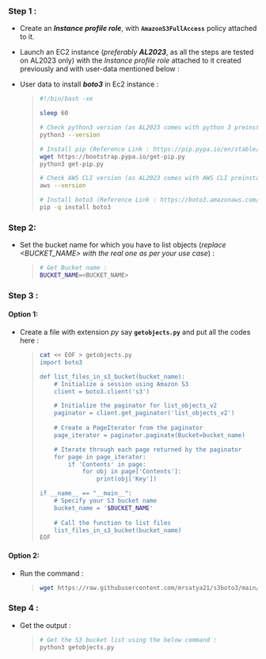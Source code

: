 ### Step 1 :

- Create an ***Instance profile role***, with **`AmazonS3FullAccess`** policy attached to it. 

- Launch an EC2 instance (*preferably* ***AL2023***, as all the steps are tested on AL2023 only) with the *Instance profile role* attached to it created previously and with user-data mentioned below :

- User data to install ***boto3*** in Ec2 instance : 

    > ```sh
    > #!/bin/bash -xe
    > 
    > sleep 60 
    > 
    > # Check python3 version (as AL2023 comes with python 3 preinstalled) :
    > python3 --version
    > 
    > # Install pip (Reference Link : https://pip.pypa.io/en/stable/installation/#get-pip-py) : 
    > wget https://bootstrap.pypa.io/get-pip.py
    > python3 get-pip.py
    > 
    > # Check AWS CLI version (as AL2023 comes with AWS CLI preinstalled) :
    > aws --version
    > 
    > # Install boto3 (Reference Link : https://boto3.amazonaws.com/v1/documentation/api/latest/guide/quickstart.html#using-the-aws-common-runtime-crt) : 
    > pip -q install boto3
    > ```

### Step 2: 

- Set the bucket name for which you have to list objects (*replace <BUCKET_NAME> with the real one as per your use case*) : 

    > ```sh
    > # Get Bucket name :
    > BUCKET_NAME=<BUCKET_NAME>
    > ```

### Step 3 : 

#### Option 1: 
- Create a file with extension *py* say **`getobjects.py`** and put all the codes here : 

    > ```sh
    > cat << EOF > getobjects.py
    > import boto3
    > 
    > def list_files_in_s3_bucket(bucket_name):
    >     # Initialize a session using Amazon S3
    >     client = boto3.client('s3')
    > 
    >     # Initialize the paginator for list_objects_v2
    >     paginator = client.get_paginator('list_objects_v2')
    >     
    >     # Create a PageIterator from the paginator
    >     page_iterator = paginator.paginate(Bucket=bucket_name)
    > 
    >     # Iterate through each page returned by the paginator
    >     for page in page_iterator:
    >         if 'Contents' in page:
    >             for obj in page['Contents']:
    >                 print(obj['Key'])
    > 
    > if __name__ == "__main__":
    >     # Specify your S3 bucket name
    >     bucket_name = '$BUCKET_NAME'
    >     
    >     # Call the function to list files
    >     list_files_in_s3_bucket(bucket_name)
    > EOF
    > ```

#### Option 2: 
- Run the command : 

    > ```sh
    > wget https://raw.githubusercontent.com/mrsatya21/s3boto3/main/getobjects.py
    > ```

### Step 4 : 

- Get the output : 

    > ```sh
    > # Get the S3 bucket list using the below command : 
    > python3 getobjects.py
    > ```
